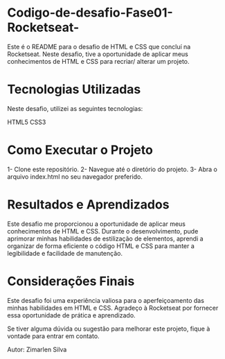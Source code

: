 # Codigo-de-desafio-Fase01-Rocketseat-

Este é o README para o desafio de HTML e CSS que concluí na Rocketseat. Neste desafio, tive a oportunidade de aplicar meus conhecimentos de HTML e CSS para recriar/ alterar um projeto.


<h1><strong>Tecnologias Utilizadas</strong></h1>


Neste desafio, utilizei as seguintes tecnologias:

HTML5
CSS3


<h1><strong>Como Executar o Projeto</strong></h1>


1- Clone este repositório.
2- Navegue até o diretório do projeto.
3- Abra o arquivo index.html no seu      navegador preferido.

<h1><strong>Resultados e Aprendizados</strong></h1>


Este desafio me proporcionou a oportunidade de aplicar meus conhecimentos de HTML e CSS. Durante o desenvolvimento, pude aprimorar minhas habilidades de estilização de elementos, aprendi a organizar de forma eficiente o código HTML e CSS para manter a legibilidade e facilidade de manutenção.

<h1><strong>Considerações Finais</strong></h1>


Este desafio foi uma experiência valiosa para o aperfeiçoamento das minhas habilidades em HTML e CSS. Agradeço à Rocketseat por fornecer essa oportunidade de prática e aprendizado.


Se tiver alguma dúvida ou sugestão para melhorar este projeto, fique à vontade para entrar em contato.

Autor: Zimarlen Silva